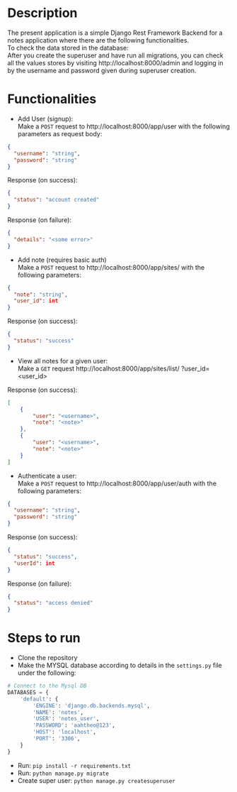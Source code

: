 # Description
The present application is a simple Django Rest Framework Backend
for a notes application where there are the following functionalities.
<br>
To check the data stored in the database:
<br> After you create the superuser and have run all migrations,
you can check all the values stores by visiting 
http://localhost:8000/admin and logging in by the username and password
given during superuser creation.

# Functionalities
- Add User (signup): <br> Make a `POST` request to 
http://localhost:8000/app/user with the following parameters as 
request body:<br>
```json
{
  "username": "string",
  "password": "string"
}
```
Response (on success):
```json
{
  "status": "account created"
}
```
Response (on failure):
```json
{
  "details": "<some error>"
}
```

- Add note (requires basic auth)<br>
Make a `POST` request to http://localhost:8000/app/sites/ with 
the following parameters:
```json
{
  "note": "string",
  "user_id": int
}
```
Response (on success):
```json
{
  "status": "success"
}
```

- View all notes for a given user: <br>
Make a `GET` request http://localhost:8000/app/sites/list/
?user_id=<user_id><br>

Response (on success):
```json
[
    {
        "user": "<username>",
        "note": "<note>"
    },
    {
        "user": "<username>",
        "note": "<note>"
    }
]
```
- Authenticate a user: <br>
Make a `POST` request to http://localhost:8000/app/user/auth with the 
following parameters:
```json
{
  "username": "string",
  "password": "string"
}
```
Response (on success):
```json
{
  "status": "success",
  "userId": int
}
```
Response (on failure):
```json
{
  "status": "access denied"
}
```

# Steps to run
- Clone the repository
- Make the MYSQL database according to details in the `settings.py`
file under the following:
```python
# Connect to the Mysql DB
DATABASES = {
    'default': {
        'ENGINE': 'django.db.backends.mysql',
        'NAME': 'notes',
        'USER': 'notes_user',
        'PASSWORD': 'aahtheo@123',
        'HOST': 'localhost',
        'PORT': '3306',
    }
}
```
- Run: `pip install -r requirements.txt`
- Run: `python manage.py migrate`
- Create super user: `python manage.py createsuperuser`
